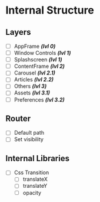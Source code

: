 # Internal Structure

## Layers 
- [ ] AppFrame ***(lvl 0)***
- [ ] Window Controls ***(lvl 1)***
- [ ] Splashscreen ***(lvl 1)***
- [ ] ContentFrame ***(lvl 2)***
- [ ] Carousel ***(lvl 2.1)***
- [ ] Articles ***(lvl 2.2)***
- [ ] Others ***(lvl 3)***
- [ ] Assets ***(lvl 3.1)***
- [ ] Preferences ***(lvl 3.2)***

## Router
- [ ] Default path
- [ ] Set visibility

## Internal Libraries
- [ ] Css Transition
	- [ ] translateX
	- [ ] translateY
	- [ ] opacity
